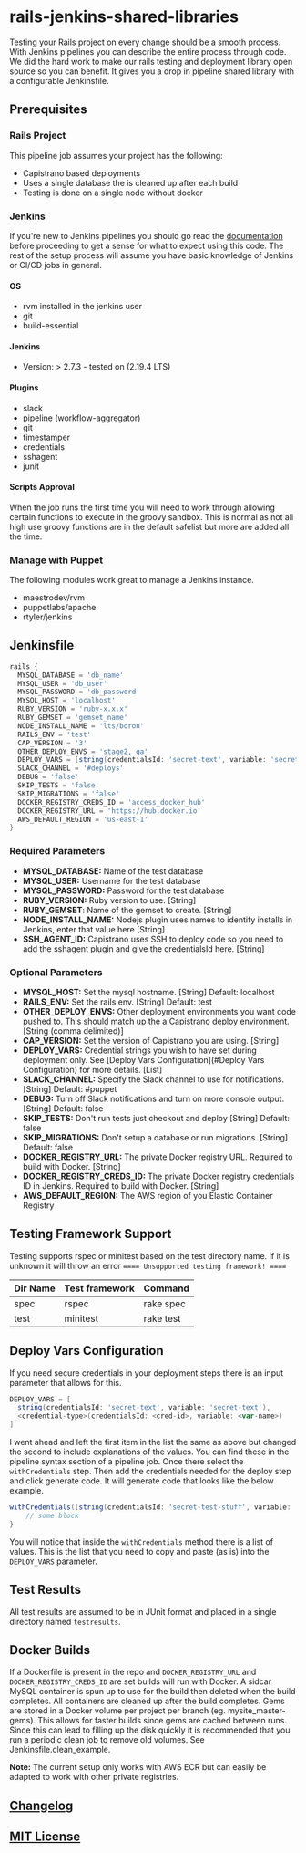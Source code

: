 # rails-jenkins-shared-libraries

Testing your Rails project on every change should be a smooth process. With Jenkins pipelines you can describe the entire process through code. We did the hard work to make our rails testing and deployment library open source so you can benefit. It gives you a drop in pipeline shared library with a configurable Jenkinsfile.

## Prerequisites

### Rails Project

This pipeline job assumes your project has the following:
- Capistrano based deployments
- Uses a single database the is cleaned up after each build
- Testing is done on a single node without docker

### Jenkins

If you're new to Jenkins pipelines you should go read the [documentation](https://jenkins.io/doc/book/pipeline/) before proceeding to get a sense for what to expect using this code. The rest of the setup process will assume you have basic knowledge of Jenkins or CI/CD jobs in general.

#### OS
  - rvm installed in the jenkins user
  - git
  - build-essential

#### Jenkins
  - Version: > 2.7.3 - tested on (2.19.4 LTS)
  
#### Plugins
  - slack
  - pipeline (workflow-aggregator)
  - git
  - timestamper
  - credentials
  - sshagent
  - junit

#### Scripts Approval
When the job runs the first time you will need to work through allowing certain functions to execute in the groovy sandbox. This is normal as not all high use groovy functions are in the default safelist but more are added all the time.

### Manage with Puppet
The following modules work great to manage a Jenkins instance.

- maestrodev/rvm
- puppetlabs/apache
- rtyler/jenkins

## Jenkinsfile

``` groovy
rails {
  MYSQL_DATABASE = 'db_name'
  MYSQL_USER = 'db_user'
  MYSQL_PASSWORD = 'db_password'
  MYSQL_HOST = 'localhost'
  RUBY_VERSION = 'ruby-x.x.x'
  RUBY_GEMSET = 'gemset_name'
  NODE_INSTALL_NAME = 'lts/boron'
  RAILS_ENV = 'test'
  CAP_VERSION = '3'
  OTHER_DEPLOY_ENVS = 'stage2, qa'
  DEPLOY_VARS = [string(credentialsId: 'secret-text', variable: 'secret-text'), usernameColonPassword(credentialsId: 'git_access', variable: 'git-login-creds')]
  SLACK_CHANNEL = '#deploys'
  DEBUG = 'false'
  SKIP_TESTS = 'false'
  SKIP_MIGRATIONS = 'false'
  DOCKER_REGISTRY_CREDS_ID = 'access_docker_hub'
  DOCKER_REGISTRY_URL = 'https://hub.docker.io'
  AWS_DEFAULT_REGION = 'us-east-1'
}
```

### Required Parameters

- **MYSQL_DATABASE:** Name of the test database
- **MYSQL_USER:** Username for the test database
- **MYSQL_PASSWORD:** Password for the test database
- **RUBY_VERSION:** Ruby version to use. [String]
- **RUBY_GEMSET**: Name of the gemset to create. [String]
- **NODE_INSTALL_NAME:** Nodejs plugin uses names to identify installs in Jenkins, enter that value here [String]
- **SSH_AGENT_ID:** Capistrano uses SSH to deploy code so you need to add the sshagent plugin and give the credentialsId here. [String]

### Optional Parameters

- **MYSQL_HOST:** Set the mysql hostname. [String] Default: localhost
- **RAILS_ENV:** Set the rails env. [String] Default: test
- **OTHER_DEPLOY_ENVS:** Other deployment environments you want code pushed to. This should match up the a Capistrano deploy environment. [String (comma delimited)]
- **CAP_VERSION:** Set the version of Capistrano you are using. [String]
- **DEPLOY_VARS:** Credential strings you wish to have set during deployment only. See [Deploy Vars Configuration](#Deploy Vars Configuration) for more details. [List]
- **SLACK_CHANNEL:** Specify the Slack channel to use for notifications. [String] Default: #puppet
- **DEBUG:** Turn off Slack notifications and turn on more console output. [String] Default: false
- **SKIP_TESTS:** Don't run tests just checkout and deploy [String] Default: false
- **SKIP_MIGRATIONS:** Don't setup a database or run migrations. [String] Default: false
- **DOCKER_REGISTRY_URL:** The private Docker registry URL. Required to build with Docker. [String]
- **DOCKER_REGISTRY_CREDS_ID:** The private Docker registry credentials ID in Jenkins. Required to build with Docker. [String]
- **AWS_DEFAULT_REGION:** The AWS region of you Elastic Container Registry

## Testing Framework Support

Testing supports rspec or minitest based on the test directory name. If it is unknown it will throw an error `==== Unsupported testing framework! ====`

|Dir Name | Test framework | Command |
----------|----------------|---------|
|spec     |rspec           |rake spec|
|test     |minitest        |rake test|

## Deploy Vars Configuration

If you need secure credentials in your deployment steps there is an input parameter that allows for this.

```groovy
DEPLOY_VARS = [
  string(credentialsId: 'secret-text', variable: 'secret-text'),
  <credential-type>(credentialsId: <cred-id>, variable: <var-name>)
]
```

I went ahead and left the first item in the list the same as above but changed the second to include explanations of the values. You can find these in the pipeline syntax section of a pipeline job. Once there select the `withCredentials` step. Then add the credentials needed for the deploy step and click generate code. It will generate code that looks like the below example.

```groovy
withCredentials([string(credentialsId: 'secret-test-stuff', variable: 'testing'), usernameColonPassword(credentialsId: 'git_basic_access', variable: 'login-creds')]) {
    // some block
}
```

You will notice that inside the `withCredentials` method there is a list of values. This is the list that you need to copy and paste (as is) into the `DEPLOY_VARS` parameter. 

## Test Results

All test results are assumed to be in JUnit format and placed in a single directory named `testresults`.

## Docker Builds

If a Dockerfile is present in the repo and `DOCKER_REGISTRY_URL` and `DOCKER_REGISTRY_CREDS_ID` are set builds will run with Docker. A sidcar MySQL container is spun up to use for the build then deleted when the build completes. All containers are cleaned up after the build completes. Gems are stored in a Docker volume per project per branch (eg. mysite_master-gems). This allows for faster builds since gems are cached between runs. Since this can lead to filling up the disk quickly it is recommended that you run a periodic clean job to remove old volumes. See Jenkinsfile.clean_example.

**Note:** The current setup only works with AWS ECR but can easily be adapted to work with other private registries.

## [Changelog](CHANGELOG.md)

## [MIT License](LICENSE)

